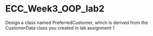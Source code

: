 # ECC_Week3_OOP_lab2
Design a class named PreferredCustomer, which is derived from the CustomerData class you created in lab assignment 1
